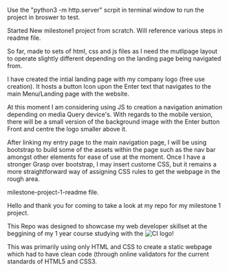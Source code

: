 Use the "python3 -m http.server" scrpit in terminal window to run the project in broswer to test.

Started New milestone1 project from scratch. Will reference various steps in readme file.

So far, made to sets of html, css and js files as I need the mutlipage layout to operate slightly different depending on the landing page being navigated from. 

I have created the intial landing page with my company logo (free use creation). It hosts a button Icon upon the Enter text that navigates to the main Menu/Landing page with the website.

At this moment I am considering using JS to creation a navigation animation depending on media Query device's. With regards to the mobile version, there will be a small version of the background image with the Enter button Front and centre the logo smaller above it. 

After linking my entry page to the main navigation page, I will be using bootstrap to build some of the assets within the page such as the nav bar amongst other elements for ease of use at the moment. Once I have a stronger Grasp over bootstrap, I may insert custome CSS, but it remains a more straightforward way of assigning CSS rules to get the webpage in the rough area.

milestone-project-1-readme file.

Hello and thank you for coming to take a look at my repo for my milestone 1 project. 

This Repo was designed to showcase my web developer skillset at the beggining of my 1 year course studying with the ![CI logo](https://codeinstitute.s3.amazonaws.com/fullstack/ci_logo_small.png)!

This was primarily using only HTML and CSS to create a static webpage which had to have clean code (through online validators for the current standards of HTML5 and CSS3.
